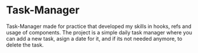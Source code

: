 # Task-Manager
Task-Manager made for practice that developed my skills in hooks, refs and usage of components. The project is a simple daily task manager where you can add a new task, asign a date for it, and if its not needed anymore, to delete the task.
